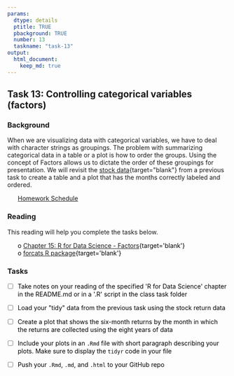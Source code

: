 ```yaml
---
params:
  dtype: details
  ptitle: TRUE
  pbackground: TRUE
  number: 13
  taskname: "task-13"
output:
  html_document:
    keep_md: true
---
```







## Task 13: Controlling categorical variables (factors) 
### Background 

When we are visualizing data with categorical variables, we have to deal with character strings as groupings. The problem with summarizing categorical data in a table or a plot is how to order the groups.  Using the concept of Factors allows us to dictate the order of these groupings for presentation. We will revisit the [stock data](https://github.com/byuistats/data/tree/master/Dart_Expert_Dow_6month_anova){target="blank"} from a previous task to create a table and a plot that has the months correctly labeled and ordered.

 * [Homework Schedule](../homework_schedule.html)




<style>
ul {
   color: black;
   list-style-type: none;
   list-style-position: outside;

}

</style>


### Reading

This reading will help you complete the tasks below.

* o [Chapter 15: R for Data Science - Factors](http://r4ds.had.co.nz/factors.html){target='blank'}
* o [forcats R package](http://stat545.com/block029_factors.html){target='blank'}


### Tasks


* [ ] Take notes on your reading of the specified 'R for Data Science' chapter in the README.md or in a '.R' script in the class task folder
* [ ] Load your "tidy" data from the previous task using the stock return data
* [ ] Create a plot that shows the six-month returns by the month in which the returns are collected using the eight years of data
* [ ] Include your plots in an `.Rmd` file with short paragraph describing your plots. Make sure to display the `tidyr` code in your file
* [ ] Push your `.Rmd`, `.md`, and `.html` to your GitHub repo



